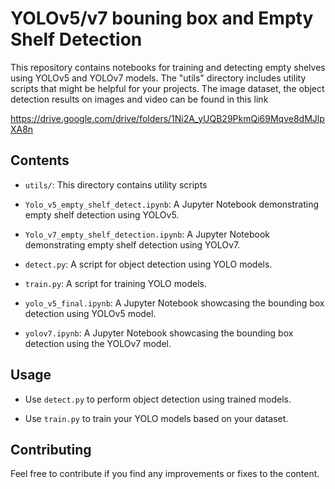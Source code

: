 # YOLOv5/v7 bouning box and Empty Shelf Detection

This repository contains notebooks  for training and detecting empty shelves using YOLOv5 and YOLOv7 models. The "utils" directory includes utility scripts that might be helpful for your projects. The image dataset, the object detection results on images and video can be found in this link 

https://drive.google.com/drive/folders/1Ni2A_yUQB29PkmQi69Mqve8dMJlpXA8n

## Contents

- `utils/`: This directory contains utility scripts 

- `Yolo_v5_empty_shelf_detect.ipynb`: A Jupyter Notebook demonstrating empty shelf detection using YOLOv5.

- `Yolo_v7_empty_shelf_detection.ipynb`: A Jupyter Notebook demonstrating empty shelf detection using YOLOv7.

- `detect.py`: A script for object detection using YOLO models.

- `train.py`: A script for training YOLO models.

- `yolo_v5_final.ipynb`: A Jupyter Notebook showcasing the bounding box detection using YOLOv5 model.

- `yolov7.ipynb`: A Jupyter Notebook showcasing the bounding box detection using the YOLOv7 model.

## Usage


- Use `detect.py` to perform object detection using trained models.

- Use `train.py` to train your YOLO models based on your dataset.

## Contributing

Feel free to contribute if you find any improvements or fixes to the content.


